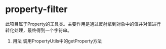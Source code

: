 # property-filter
此项目属于Property的工具类。主要作用是通过反射拿到对象中的值并对值进行转化处理，最终得到一个字符串。

1. 用法
调用PropertyUtils中的getProperty方法
